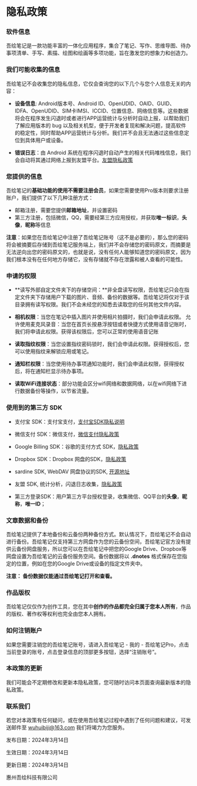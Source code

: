 # 隐私政策
 

### 软件信息

吾绘笔记是一款功能丰富的一体化应用程序，集合了笔记、写作、思维导图、待办事项清单、手写、素描、绘图和绘画等多项功能，旨在激发您的想象力和创造力。

### 我们可能收集的信息
吾绘笔记不会收集您的隐私信息，它仅会查询您的以下几个与您个人信息无关的内容：

- **设备信息**: Android版本号、Android ID、OpenUDID、OAID、GUID、IDFA、OpenUDID、SIM卡IMSI、ICCID、位置信息、网络信息等。这些数据将会在程序发生闪退时或者进行APP运营统计与分析时自动上报，以帮助我们了解应用版本的 bug 以及相关机型，便于开发者复现和解决问题，提高软件的稳定性，同时帮助APP运营统计与分析。我们并不会且无法通过这些信息定位到具体用户或设备。

- **错误日志**：由 Android 系统在程序闪退时自动产生的相关代码堆栈信息，我们会自动将其通过网络上报到友盟平台。[友盟隐私政策](https://www.umeng.com/page/policy)


### 您提供的信息
吾绘笔记的**基础功能的使用不需要注册会员**，如果您需要使用Pro版本则要求注册账户，我们提供了以下几种注册方式：

- 邮箱注册，需要您提供**邮箱地址**，并设置密码
- 第三方注册，包括微信，QQ，需要经第三方应用授权，并获取**唯一标识**，**头像**，**昵称**等信息

**注意**：如果您在吾绘笔记中注册了吾绘笔记账号（这不是必要的），那么您的密码将会被摘要后存储到吾绘笔记服务端上，我们并不会存储您的密码原文，而摘要是无法逆向出您的密码原文的，也就是说，没有任何人能够知道您的密码原文，因为我们根本没有在任何地方存储它，没有存储就不存在泄露和被人查看的可能性。

### 申请的权限
- **读写外部自定文件夹下的存储空间：**非全盘读写权限，吾绘笔记只会在指定文件夹下存储用户下载的图片、音频、备份的数据等。吾绘笔记将仅对于该目录拥有读写权限。我们不会未经您的知悉去读取您的任何其他文件内容。

- **相机权限**：当您在笔记中插入图片并使用相片拍摄时，我们会申请此权限。
  允许使用麦克风录音：当您在首页长按悬浮按钮或者快捷方式使用语音记账时，我们将申请此权限。获得该权限后，您可以正常的使用语音记账

- **读取指纹权限**：当您设置指纹密码锁时，我们会申请此权限。获得授权后，您可以使用指纹来解锁应用或笔记。

- **通知栏权限**：当您使用待办事项通知功能时，我们会申请此权限，获得授权后，将在通知栏显示待办事项。

- **读取WiFi连接状态**：部分功能会区分wifi网络和数据网络，以在wifi网络下进行数据备份等操作，以节省流量。

### 使用到的第三方 SDK
- 支付宝 SDK：支付宝支付，[支付宝SDK隐私说明](https://opendocs.alipay.com/open/54/01g6qm)

- 微信支付 SDK：微信支付，[微信支付隐私政策](https://www.tencent.com/zh-cn/privacy-policy.html)

- Google Billing SDK：谷歌的支付方式 SDK，[隐私政策](https://support.google.com/googleplay/android-developer/answer/10281818)

- Dropbox SDK：Dropbox 网盘的SDK，[隐私政策](https://www.dropbox.com/privacy)

- sardine SDK, WebDAV 网盘协议的SDK, [开源地址](https://github.com/lookfirst/sardine)

- 友盟 SDK, 统计分析，闪退日志收集，[隐私政策](https://www.umeng.com/page/policy)

- 第三方登录SDK：用户第三方平台授权登录，收集微信、QQ平台的**头像**，**昵称**，**唯一ID**；

### 文章数据和备份
吾绘笔记提供了本地备份和云备份两种备份方式。默认情况下，吾绘笔记不会自动进行备份。吾绘笔记仅支持第三方网盘作为您的云备份空间，吾绘笔记官方没有提供云备份网盘服务，所以您可以在吾绘笔记中把您的Google Drive、Dropbox等网盘设置为吾绘笔记的云备份服务空间。备份数据将以 **.dnotes** 格式保存在您指定的位置，例如在您的Google Drive或设备的指定文件夹中。

**注意： 备份数据仅能通过吾绘笔记打开和查看。**


### 作品版权
吾绘笔记仅仅作为创作工具，您在其中**创作的作品都完全归属于您本人所有**，作品的版权、著作权等权利也完全由您本人拥有。

### 如何注销账户
如果您需要注销您的吾绘笔记账号，请进入吾绘笔记 - 我的 - 吾绘笔记Pro，点击当前登录的账号，点击登录信息的顶部更多按钮，选择“注销账号”。

### 本政策的更新
我们可能会不定期修改和更新本隐私政策，您可随时访问本页面查询最新版本的隐私政策。

### 联系我们
若您对本政策有任何疑问，或在使用吾绘笔记过程中遇到了任何问题和建议，可发送邮件至 wuhuibiji@163.com 我们将竭力为您服务。

 

发布日期：2024年3月14日

生效日期：2024年3月14日

更新日期：2024年3月14日

惠州吾绘科技有限公司